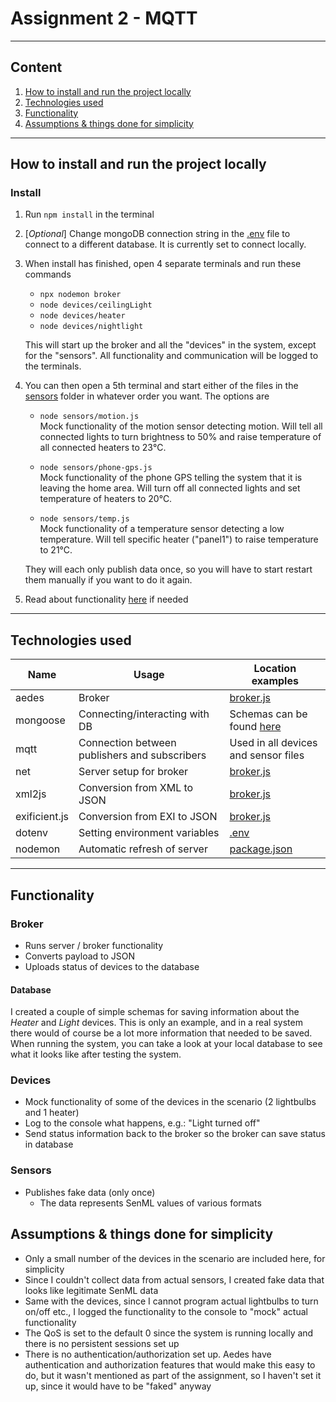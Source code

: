 # Assignment 2 - MQTT

---

## Content

1. [How to install and run the project locally](#how-to-install-and-run-the-project-locally)
2. [Technologies used](#technologies-used)
3. [Functionality](#functionality)
4. [Assumptions & things done for simplicity](#assumptions-&-things-done-for-simplicity)

---

## How to install and run the project locally

### Install

1. Run `npm install` in the terminal
2. [_Optional_] Change mongoDB connection string in the [.env](./.env) file to connect to a different database. It is currently set to connect locally.
3. When install has finished, open 4 separate terminals and run these commands

    - `npx nodemon broker`
    - `node devices/ceilingLight`
    - `node devices/heater`
    - `node devices/nightlight`

    This will start up the broker and all the "devices" in the system, except for the "sensors". All functionality and communication will be logged to the terminals.

4. You can then open a 5th terminal and start either of the files in the [sensors](./sensors) folder in whatever order you want. The options are

    - `node sensors/motion.js`
      <br>Mock functionality of the motion sensor detecting motion. Will tell all connected lights to turn brightness to 50% and raise temperature of all connected heaters to 23℃.

    - `node sensors/phone-gps.js`
      <br>Mock functionality of the phone GPS telling the system that it is leaving the home area. Will turn off all connected lights and set temperature of heaters to 20℃.

    - `node sensors/temp.js`
      <br>Mock functionality of a temperature sensor detecting a low temperature. Will tell specific heater ("panel1") to raise temperature to 21℃.

    They will each only publish data once, so you will have to start restart them manually if you want to do it again.

5. Read about functionality [here](#functionality) if needed

---

## Technologies used

| Name          | Usage                                         | Location examples                     |
| ------------- | --------------------------------------------- | ------------------------------------- |
| aedes         | Broker                                        | [broker.js](./broker.js)              |
| mongoose      | Connecting/interacting with DB                | Schemas can be found [here](./models) |
| mqtt          | Connection between publishers and subscribers | Used in all devices and sensor files  |
| net           | Server setup for broker                       | [broker.js](./broker.js)              |
| xml2js        | Conversion from XML to JSON                   | [broker.js](./broker.js)              |
| exificient.js | Conversion from EXI to JSON                   | [broker.js](./broker.js)              |
| dotenv        | Setting environment variables                 | [.env](./.env)                        |
| nodemon       | Automatic refresh of server                   | [package.json](./package.json)        |

---

## Functionality

### Broker

-   Runs server / broker functionality
-   Converts payload to JSON
-   Uploads status of devices to the database

#### Database

I created a couple of simple schemas for saving information about the _Heater_ and _Light_ devices. This is only an example, and in a real system there would of course be a lot more information that needed to be saved. When running the system, you can take a look at your local database to see what it looks like after testing the system.

### Devices

-   Mock functionality of some of the devices in the scenario (2 lightbulbs and 1 heater)
-   Log to the console what happens, e.g.: "Light turned off"
-   Send status information back to the broker so the broker can save status in database

### Sensors

-   Publishes fake data (only once)
    -   The data represents SenML values of various formats

## Assumptions & things done for simplicity

-   Only a small number of the devices in the scenario are included here, for simplicity
-   Since I couldn't collect data from actual sensors, I created fake data that looks like legitimate SenML data
-   Same with the devices, since I cannot program actual lightbulbs to turn on/off etc., I logged the functionality to the console to "mock" actual functionality
-   The QoS is set to the default 0 since the system is running locally and there is no persistent sessions set up
-   There is no authentication/authorization set up. Aedes have authentication and authorization features that would make this easy to do, but it wasn't mentioned as part of the assignment, so I haven't set it up, since it would have to be "faked" anyway

